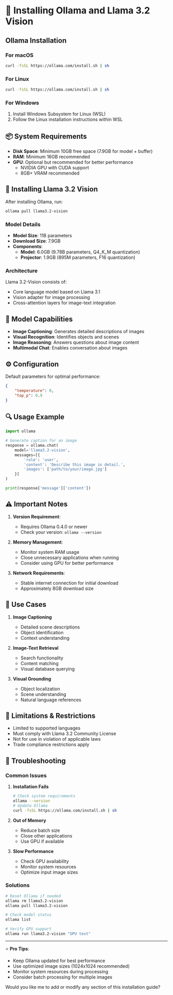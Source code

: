 # 🚀 Installing Ollama and Llama 3.2 Vision

## Ollama Installation

### For macOS
```bash
curl -fsSL https://ollama.com/install.sh | sh
```

### For Linux
```bash
curl -fsSL https://ollama.com/install.sh | sh
```

### For Windows
1. Install Windows Subsystem for Linux (WSL)
2. Follow the Linux installation instructions within WSL

## 📦 System Requirements

- **Disk Space**: Minimum 10GB free space (7.9GB for model + buffer)
- **RAM**: Minimum 16GB recommended
- **GPU**: Optional but recommended for better performance
  - NVIDIA GPU with CUDA support
  - 8GB+ VRAM recommended

## 🔧 Installing Llama 3.2 Vision

After installing Ollama, run:
```bash
ollama pull llama3.2-vision
```

### Model Details

- **Model Size**: 11B parameters
- **Download Size**: 7.9GB
- **Components**:
  - **Model**: 6.0GB (9.78B parameters, Q4_K_M quantization)
  - **Projector**: 1.9GB (895M parameters, F16 quantization)

### Architecture
Llama 3.2-Vision consists of:
- Core language model based on Llama 3.1
- Vision adapter for image processing
- Cross-attention layers for image-text integration

## 🎯 Model Capabilities

- **Image Captioning**: Generates detailed descriptions of images
- **Visual Recognition**: Identifies objects and scenes
- **Image Reasoning**: Answers questions about image content
- **Multimodal Chat**: Enables conversation about images

## ⚙️ Configuration

Default parameters for optimal performance:
```json
{
    "temperature": 0,
    "top_p": 0.9
}
```

## 🔍 Usage Example

```python
import ollama

# Generate caption for an image
response = ollama.chat(
    model='llama3.2-vision',
    messages=[{
        'role': 'user',
        'content': 'Describe this image in detail.',
        'images': ['path/to/your/image.jpg']
    }]
)

print(response['message']['content'])
```

## ⚠️ Important Notes

1. **Version Requirement**:
   - Requires Ollama 0.4.0 or newer
   - Check your version: `ollama --version`

2. **Memory Management**:
   - Monitor system RAM usage
   - Close unnecessary applications when running
   - Consider using GPU for better performance

3. **Network Requirements**:
   - Stable internet connection for initial download
   - Approximately 8GB download size

## 🔬 Use Cases

1. **Image Captioning**
   - Detailed scene descriptions
   - Object identification
   - Context understanding

2. **Image-Text Retrieval**
   - Search functionality
   - Content matching
   - Visual database querying

3. **Visual Grounding**
   - Object localization
   - Scene understanding
   - Natural language references

## 🚫 Limitations & Restrictions

- Limited to supported languages
- Must comply with Llama 3.2 Community License
- Not for use in violation of applicable laws
- Trade compliance restrictions apply

## 🔧 Troubleshooting

### Common Issues

1. **Installation Fails**
   ```bash
   # Check system requirements
   ollama --version
   # Update Ollama
   curl -fsSL https://ollama.com/install.sh | sh
   ```

2. **Out of Memory**
   - Reduce batch size
   - Close other applications
   - Use GPU if available

3. **Slow Performance**
   - Check GPU availability
   - Monitor system resources
   - Optimize input image sizes

### Solutions

```bash
# Reset Ollama if needed
ollama rm llama3.2-vision
ollama pull llama3.2-vision

# Check model status
ollama list

# Verify GPU support
ollama run llama3.2-vision "GPU test"
```

---

⭐ **Pro Tips**:
- Keep Ollama updated for best performance
- Use optimized image sizes (1024x1024 recommended)
- Monitor system resources during processing
- Consider batch processing for multiple images

Would you like me to add or modify any section of this installation guide?